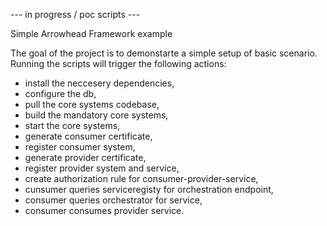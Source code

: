 --- in progress / poc scripts --- 

Simple Arrowhead Framework example

The goal of the project is to demonstarte a simple setup of basic scenario.
Running the scripts will trigger the following actions: 
- install the neccesery dependencies, 
- configure the db, 
- pull the core systems codebase,  
- build the mandatory core systems, 
- start the core systems,
- generate consumer certificate,
- register consumer system,
- generate provider certificate,
- register provider system and service,
- create authorization rule for consumer-provider-service,
- cunsumer queries serviceregisty for orchestration endpoint,
- consumer queries orchestrator for service,
- consumer consumes provider service.
